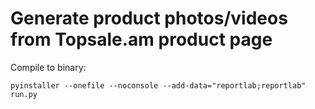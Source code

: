 # Generate product photos/videos from Topsale.am product page

Compile to binary:
```batch
pyinstaller --onefile --noconsole --add-data="reportlab;reportlab" run.py
```
